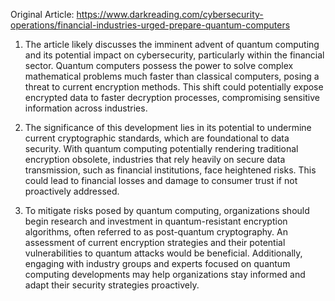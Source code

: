 Original Article: https://www.darkreading.com/cybersecurity-operations/financial-industries-urged-prepare-quantum-computers

1) The article likely discusses the imminent advent of quantum computing and its potential impact on cybersecurity, particularly within the financial sector. Quantum computers possess the power to solve complex mathematical problems much faster than classical computers, posing a threat to current encryption methods. This shift could potentially expose encrypted data to faster decryption processes, compromising sensitive information across industries.

2) The significance of this development lies in its potential to undermine current cryptographic standards, which are foundational to data security. With quantum computing potentially rendering traditional encryption obsolete, industries that rely heavily on secure data transmission, such as financial institutions, face heightened risks. This could lead to financial losses and damage to consumer trust if not proactively addressed.

3) To mitigate risks posed by quantum computing, organizations should begin research and investment in quantum-resistant encryption algorithms, often referred to as post-quantum cryptography. An assessment of current encryption strategies and their potential vulnerabilities to quantum attacks would be beneficial. Additionally, engaging with industry groups and experts focused on quantum computing developments may help organizations stay informed and adapt their security strategies proactively.